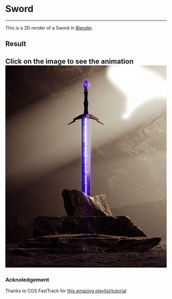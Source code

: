 # Sword
---
This is a 3D render of a Sword in [Blender](https://www.blender.org/).
## Result
Click on the image to see the animation
[![render](render/finale.png)](https://cloud-56e9d5rbu-hack-club-bot.vercel.app/0render.mp4)
---
### Acknoledgement
Thanks to CGS FastTrack for [this amazing playlist/tutorial](https://youtube.com/playlist?list=PL8eKBkZzqDiV2xca_7QVNdG8LGBfZBCkI&si=XqIqFrLmBEW1bWBe)
